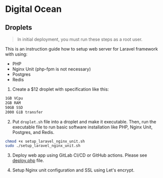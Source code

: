# Digital Ocean

## Droplets

> In initial deployment, you must run these steps as a root user.

This is an instruction guide how to setup web server for Laravel framework with using:

- PHP
- Nginx Unit (php-fpm is not necessary)
- Postgres
- Redis

1. Create a $12 droplet with specification like this:

```txt
1GB VCpu
2GB RAM
50GB SSD
2000 GiB transfer
```

2. Put `droplet.sh` file into a droplet and make it executable. Then, run the executable file to run basic software installation like PHP, Nginx Unit, Postgres, and Redis.

```sh
chmod +x setup_laravel_nginx_unit.sh
sudo ./setup_laravel_nginx_unit.sh
```

3. Deploy web app using GitLab CI/CD or GitHub actions. Please see [deploy.php](deploy.php) file.

4. Setup Nginx unit configuration and SSL using Let's encrypt.